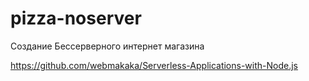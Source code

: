 # pizza-noserver

Создание Бессерверного интернет магазина

https://github.com/webmakaka/Serverless-Applications-with-Node.js
